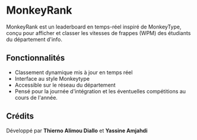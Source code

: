 # MonkeyRank 
MonkeyRank est un leaderboard en temps-réel inspiré de MonkeyType, conçu pour afficher et classer les vitesses de frappes (WPM) des étudiants du département d'info. 

## Fonctionnalités
- Classement dynamique mis à jour en temps réel
- Interface au style Monkeytype 
- Accessible sur le réseau du département 
- Pensé pour la journée d'intégration et les éventuelles compétitions au cours de l'année.
 
## Crédits
Développé par **Thierno Alimou Diallo** et **Yassine Amjahdi**

